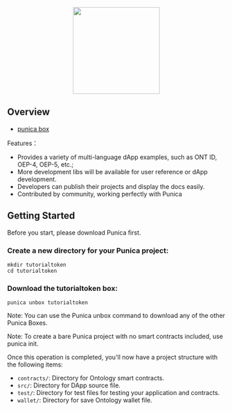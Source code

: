 
<div align="center">
<img src="https://avatars1.githubusercontent.com/u/43718245?s=400&amp;u=84eeb52003e5c32628fcc9cb23edd54d8596cf54&amp;v=4" height="200" width="200">
</div>

## Overview

* [punica box](https://github.com/punica-box/)


Features：
* Provides a variety of multi-language dApp examples, such as ONT ID, OEP-4, OEP-5, etc.;
* More development libs will be available for user reference or dApp development.
* Developers can publish their projects and display the docs easily.
* Contributed  by community, working perfectly with Punica



## Getting Started

Before you start, please download Punica first.

### Create a new directory for your Punica project:

```shell
mkdir tutorialtoken
cd tutorialtoken
```
### Download the tutorialtoken box:

```shell
punica unbox tutorialtoken
```
Note: You can use the Punica unbox <box-name> command to download any of the other Punica Boxes.

Note: To create a bare Punica project with no smart contracts included, use punica init.


Once this operation is completed, you'll now have a project structure with the following items:

- `contracts/`: Directory for Ontology smart contracts.
- `src/`: Directory for DApp source file.
- `test/`: Directory for test files for testing your application and contracts.
- `wallet/`: Directory for save Ontology wallet file.

